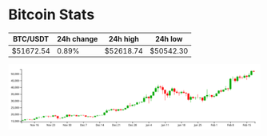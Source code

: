 # Bitcoin Stats

BTC/USDT|24h change|24h high|24h low|
|---|---|---|---|
|$51672.54|0.89%|$52618.74|$50542.30|

<img src="./chart.svg">
